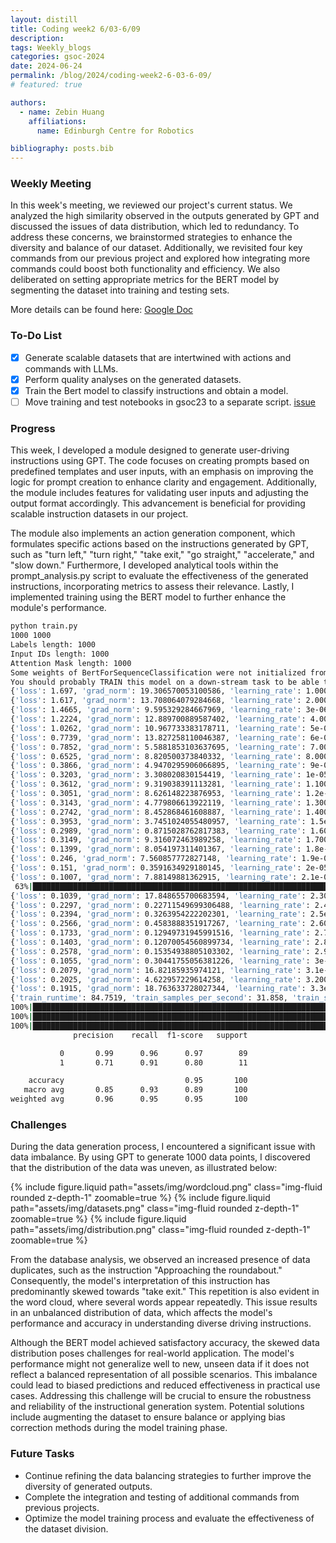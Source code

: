 ```yaml
---
layout: distill
title: Coding week2 6/03-6/09
description:
tags: Weekly_blogs
categories: gsoc-2024
date: 2024-06-24
permalink: /blog/2024/coding-week2-6-03-6-09/
# featured: true

authors:
  - name: Zebin Huang
    affiliations:
      name: Edinburgh Centre for Robotics

bibliography: posts.bib
---
```


### Weekly Meeting

In this week's meeting, we reviewed our project's current status. We analyzed the high similarity observed in the outputs generated by GPT and discussed the issues of data distribution, which led to redundancy. To address these concerns, we brainstormed strategies to enhance the diversity and balance of our dataset. Additionally, we revisited four key commands from our previous project and explored how integrating more commands could boost both functionality and efficiency. We also deliberated on setting appropriate metrics for the BERT model by segmenting the dataset into training and testing sets.

More details can be found here: [Google Doc](https://docs.google.com/document/d/1b2ZEU5Gt8gP2ae_YzNSJSd7RukUrsG_aDJFLnbvoQiM/edit)

### To-Do List

- [x] Generate scalable datasets that are intertwined with actions and commands with LLMs.
- [x] Perform quality analyses on the generated datasets.
- [x] Train the Bert model to classify instructions and obtain a model.
- [ ] Move training and test notebooks in gsoc23 to a separate script. [issue](https://github.com/TheRoboticsClub/gsoc2023-Meiqi_Zhao/issues/5)

### Progress

This week, I developed a module designed to generate user-driving instructions using GPT. The code focuses on creating prompts based on predefined templates and user inputs, with an emphasis on improving the logic for prompt creation to enhance clarity and engagement. Additionally, the module includes features for validating user inputs and adjusting the output format accordingly. This advancement is beneficial for providing scalable instruction datasets in our project.

The module also implements an action generation component, which formulates specific actions based on the instructions generated by GPT, such as "turn left," "turn right," "take exit," "go straight," "accelerate," and "slow down." Furthermore, I developed analytical tools within the prompt_analysis.py script to evaluate the effectiveness of the generated instructions, incorporating metrics to assess their relevance. Lastly, I implemented training using the BERT model to further enhance the module's performance.

```bash
python train.py
1000 1000
Labels length: 1000
Input IDs length: 1000
Attention Mask length: 1000
Some weights of BertForSequenceClassification were not initialized from the model checkpoint at bert-base-uncased and are newly initialized: ['classifier.bias', 'classifier.weight']
You should probably TRAIN this model on a down-stream task to be able to use it for predictions and inference.
{'loss': 1.697, 'grad_norm': 19.306570053100586, 'learning_rate': 1.0000000000000002e-06, 'epoch': 0.09}
{'loss': 1.617, 'grad_norm': 13.708064079284668, 'learning_rate': 2.0000000000000003e-06, 'epoch': 0.18}
{'loss': 1.4665, 'grad_norm': 9.595329284667969, 'learning_rate': 3e-06, 'epoch': 0.27}
{'loss': 1.2224, 'grad_norm': 12.889700889587402, 'learning_rate': 4.000000000000001e-06, 'epoch': 0.35}
{'loss': 1.0262, 'grad_norm': 10.967733383178711, 'learning_rate': 5e-06, 'epoch': 0.44}
{'loss': 0.7739, 'grad_norm': 13.827258110046387, 'learning_rate': 6e-06, 'epoch': 0.53}
{'loss': 0.7852, 'grad_norm': 5.5881853103637695, 'learning_rate': 7.000000000000001e-06, 'epoch': 0.62}
{'loss': 0.6525, 'grad_norm': 8.820500373840332, 'learning_rate': 8.000000000000001e-06, 'epoch': 0.71}
{'loss': 0.3866, 'grad_norm': 4.9470295906066895, 'learning_rate': 9e-06, 'epoch': 0.8}
{'loss': 0.3203, 'grad_norm': 3.308020830154419, 'learning_rate': 1e-05, 'epoch': 0.88}
{'loss': 0.3612, 'grad_norm': 9.319038391113281, 'learning_rate': 1.1000000000000001e-05, 'epoch': 0.97}
{'loss': 0.3051, 'grad_norm': 8.626148223876953, 'learning_rate': 1.2e-05, 'epoch': 1.06}
{'loss': 0.3143, 'grad_norm': 4.779806613922119, 'learning_rate': 1.3000000000000001e-05, 'epoch': 1.15}
{'loss': 0.2742, 'grad_norm': 8.452868461608887, 'learning_rate': 1.4000000000000001e-05, 'epoch': 1.24}
{'loss': 0.3953, 'grad_norm': 3.7451024055480957, 'learning_rate': 1.5e-05, 'epoch': 1.33}
{'loss': 0.2989, 'grad_norm': 0.8715028762817383, 'learning_rate': 1.6000000000000003e-05, 'epoch': 1.42}
{'loss': 0.3149, 'grad_norm': 9.316072463989258, 'learning_rate': 1.7000000000000003e-05, 'epoch': 1.5}
{'loss': 0.1399, 'grad_norm': 8.054197311401367, 'learning_rate': 1.8e-05, 'epoch': 1.59}
{'loss': 0.246, 'grad_norm': 7.560857772827148, 'learning_rate': 1.9e-05, 'epoch': 1.68}
{'loss': 0.151, 'grad_norm': 0.3591634929180145, 'learning_rate': 2e-05, 'epoch': 1.77}
{'loss': 0.1007, 'grad_norm': 7.88149881362915, 'learning_rate': 2.1e-05, 'epoch': 1.86}
 63%|█████████████████████████████████████████████████████████████████████████████████▏                                              | 215/33 64%|████████████████████████████████████████████████████████████████▉                                     | 216/339 [00:55<00:31,  3.93it/s]{'loss': 0.1223, 'grad_norm': 1.4635449647903442, 'learning_rate': 2.2000000000000003e-05, 'epoch': 1.95}
{'loss': 0.1039, 'grad_norm': 17.848655700683594, 'learning_rate': 2.3000000000000003e-05, 'epoch': 2.04}
{'loss': 0.2297, 'grad_norm': 0.22711549699306488, 'learning_rate': 2.4e-05, 'epoch': 2.12}
{'loss': 0.2394, 'grad_norm': 0.3263954222202301, 'learning_rate': 2.5e-05, 'epoch': 2.21}
{'loss': 0.2566, 'grad_norm': 0.4583888351917267, 'learning_rate': 2.6000000000000002e-05, 'epoch': 2.3}
{'loss': 0.1733, 'grad_norm': 0.12949731945991516, 'learning_rate': 2.7000000000000002e-05, 'epoch': 2.39}
{'loss': 0.1403, 'grad_norm': 0.12070054560899734, 'learning_rate': 2.8000000000000003e-05, 'epoch': 2.48}
{'loss': 0.2578, 'grad_norm': 0.15354938805103302, 'learning_rate': 2.9e-05, 'epoch': 2.57}
{'loss': 0.1055, 'grad_norm': 0.30441755056381226, 'learning_rate': 3e-05, 'epoch': 2.65}
{'loss': 0.2079, 'grad_norm': 16.82185935974121, 'learning_rate': 3.1e-05, 'epoch': 2.74}
{'loss': 0.2025, 'grad_norm': 4.622957229614258, 'learning_rate': 3.2000000000000005e-05, 'epoch': 2.83}
{'loss': 0.1915, 'grad_norm': 18.763633728027344, 'learning_rate': 3.3e-05, 'epoch': 2.92}
{'train_runtime': 84.7519, 'train_samples_per_second': 31.858, 'train_steps_per_second': 4.0, 'train_loss': 0.45582248397984687, 'epoch': 3.0}
100%|██████████████████████████████████████████████████████████████████████████████████████████████████████| 339/339 [01:24<00:00,  4.00it/s]
100%|██████████████████████████████████████████████████████████████████████████████████████████████████████████| 7/7 [00:00<00:00, 11.49it/s]
100%|██████████████████████████████████████████████████████████████████████████████████████████████████████████| 7/7 [00:00<00:00, 11.14it/s]
              precision    recall  f1-score   support

           0       0.99      0.96      0.97        89
           1       0.71      0.91      0.80        11

    accuracy                           0.95       100
   macro avg       0.85      0.93      0.89       100
weighted avg       0.96      0.95      0.95       100
```


### Challenges

During the data generation process, I encountered a significant issue with data imbalance. By using GPT to generate 1000 data points, I discovered that the distribution of the data was uneven, as illustrated below:

{% include figure.liquid path="assets/img/wordcloud.png" class="img-fluid rounded z-depth-1" zoomable=true %}
{% include figure.liquid path="assets/img/datasets.png" class="img-fluid rounded z-depth-1" zoomable=true %}
{% include figure.liquid path="assets/img/distribution.png" class="img-fluid rounded z-depth-1" zoomable=true %}

From the database analysis, we observed an increased presence of data duplicates, such as the instruction "Approaching the roundabout." Consequently, the model's interpretation of this instruction has predominantly skewed towards "take exit." This repetition is also evident in the word cloud, where several words appear repeatedly. This issue results in an unbalanced distribution of data, which affects the model's performance and accuracy in understanding diverse driving instructions.

Although the BERT model achieved satisfactory accuracy, the skewed data distribution poses challenges for real-world application. The model's performance might not generalize well to new, unseen data if it does not reflect a balanced representation of all possible scenarios. This imbalance could lead to biased predictions and reduced effectiveness in practical use cases. Addressing this challenge will be crucial to ensure the robustness and reliability of the instructional generation system. Potential solutions include augmenting the dataset to ensure balance or applying bias correction methods during the model training phase.

### Future Tasks

- Continue refining the data balancing strategies to further improve the diversity of generated outputs.
- Complete the integration and testing of additional commands from previous projects.
- Optimize the model training process and evaluate the effectiveness of the dataset division.
